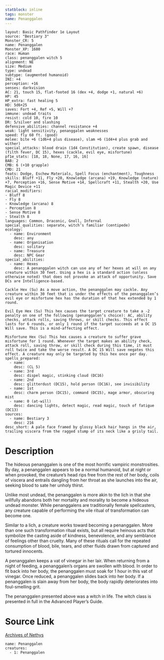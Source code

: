 ```yaml
---
statblock: inline
tags: monster
name: Penanggalen
---
```

```statblock
layout: Basic Pathfinder 1e Layout
source: "Bestiary 3"
Monster_CR: 5
name: Penanggalen
Monster_XP: 1600
race: Human
class: penanggalen witch 5
alignment: NE
size: Medium
type: undead
subtype: (augmented humanoid)
INI: +4
perception: +16
senses: darkvision
AC: 21, touch 15, flat-footed 16 (dex +4, dodge +1, natural +6)
HP: 45
HP_extra: fast healing 5
HD: 5d6+25
saves: Fort +4, Ref +5, Will +7
immune: undead traits
resist: cold 10, fire 10
DR: 5/silver and slashing
defensive_abilities: channel resistance +4
weak: light sensitivity, penanggalen weaknesses
speed: fly 60 ft. (good)
melee: bite +6 (1d6+4 plus disease), slam +6 (1d4+4 plus grab and wither)
special_attacks: blood drain (1d4 Constitution), create spawn, disease (filth fever, DC 15), hexes (cackle, evil eye, misfortune)
pf1e_stats: [18, 18, None, 17, 16, 16]
BAB: 2
CMB: 6 (+10 grapple)
CMD: 21
feats: Dodge, Eschew Materials, Spell Focus (enchantment), Toughness
skills: Bluff +11, Fly +20, Knowledge (arcana) +19, Knowledge (nature) +7, Perception +16, Sense Motive +14, Spellcraft +11, Stealth +20, Use Magic Device +11
racial_modifiers:
- Bluff 8
- Fly 8
- Knowledge (arcana) 8
- Perception 8
- Sense Motive 8
- Stealth 8
languages: Common, Draconic, Gnoll, Infernal
special_qualities: separate, witch’s familiar (centipede)
ecology:
  - name: Environment
    desc: any
  - name: Organisation
    desc: solitary
  - name: Treasure
    desc: NPC Gear
special_abilities:
  - name: Hexes
    desc: A penanggalen witch can use any of her hexes at will on any creature within 30 feet. Using a hex is a standard action (unless otherwise noted) that does not provoke an attack of opportunity. Save DCs are Intelligence-based.

Cackle Hex (Su) As a move action, the penanggalen may cackle. Any creature within 30 feet that is under the effects of the penanggalen’s evil eye or misfortune hex has the duration of that hex extended by 1 round.

Evil Eye Hex (Su) This hex causes the target creature to take a -2 penalty on one of the following (penanggalen’s choice): AC, ability checks, attack rolls, saving throws, or skill checks. This effect lasts for 6 rounds, or only 1 round if the target succeeds at a DC 15 Will save. This is a mind-affecting effect.

Misfortune Hex (Su) This hex causes a creature to suffer grave misfortune for 1 round. Whenever the target makes an ability check, attack roll, saving throw, or skill check during this time, it must roll twice and take the worse result. A DC 15 Will save negates this effect. A creature may only be targeted by this hex once per day.
spells_prepared:
  - name:
    desc: (CL 5)
  - name: 3rd
    desc: dispel magic, stinking cloud (DC16)
  - name: 2nd
    desc: glitterdust (DC15), hold person (DC16), see invisibility
  - name: 1st
    desc: charm person (DC15), command (DC15), mage armor, obscuring mist
  - name: 0 (at-will)
    desc: dancing lights, detect magic, read magic, touch of fatigue (DC13)
sources:
  - name: Bestiary 3
    desc: 216
desc_short: A pale face framed by glossy black hair hangs in the air, trailing viscera from the ragged stump of its neck like a grisly tail.
```
# Description
The hideous penanggalen is one of the most horrific vampiric monstrosities. By day, a penanggalen appears to be a normal humanoid, but at night or when provoked, the creature’s head rips free from the rest of her body, coils of viscera and entrails dangling from her throat as she launches into the air, seeking blood to sate her unholy thirst.

Unlike most undead, the penanggalen is more akin to the lich in that she willfully abandons both her mortality and morality to become a hideous undead monster. While penanggalens are traditionally female spellcasters, any creature capable of performing the vile ritual of transformation can become one.

Similar to a lich, a creature works toward becoming a penanggalen. More than one such transformation ritual exists, but all require heinous acts that symbolize the casting aside of kindness, benevolence, and any semblance of feelings other than cruelty. Many of these rituals call for the repeated consumption of blood, bile, tears, and other fluids drawn from captured and tortured innocents.

A penanggalen keeps a vat of vinegar in her lair. When returning from a night of feeding, a penanggalen’s organs are swollen with blood. In order to fit back into her body, the penanggalen must soak for 1 hour in this vat of vinegar. Once reduced, a penanggalen slides back into her body. If a penanggalen is slain away from her body, the body rapidly deteriorates into foul-smelling grit.

The penanggalen presented above was a witch in life. The witch class is presented in full in the Advanced Player’s Guide.
# Source Link
[Archives of Nethys](https://aonprd.com/MonsterDisplay.aspx?ItemName=Penanggalen)
```encounter-table
name: Penanggalen
creatures:
  - 1: Penanggalen
```
